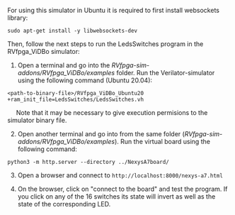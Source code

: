 For using this simulator in Ubuntu it is required to first install websockets library: 

```
sudo apt-get install -y libwebsockets-dev
```

Then, follow the next steps to run the LedsSwitches program in the RVfpga_ViDBo simulator:

1. Open a terminal and go into the *RVfpga-sim-addons/RVfpga_ViDBo/examples* folder. Run the Verilator-simulator using the following command (Ubuntu 20.04): 
```
<path-to-binary-file>/RVfpga_ViDBo_Ubuntu20 +ram_init_file=LedsSwitches/LedsSwitches.vh
```
&nbsp;&nbsp;&nbsp;&nbsp;&nbsp;Note that it may be necessary to give execution permisions to the simulator binary file.

2. Open another terminal and go into from the same folder (*RVfpga-sim-addons/RVfpga_ViDBo/examples*). Run the virtual board using the following command:
```
python3 -m http.server --directory ../NexysA7board/
```
3. Open a browser and connect to `http://localhost:8000/nexys-a7.html`

4. On the browser, click on "connect to the board" and test the program. If you click on any of the 16 switches its state will invert as well as the state of the corresponding LED.
